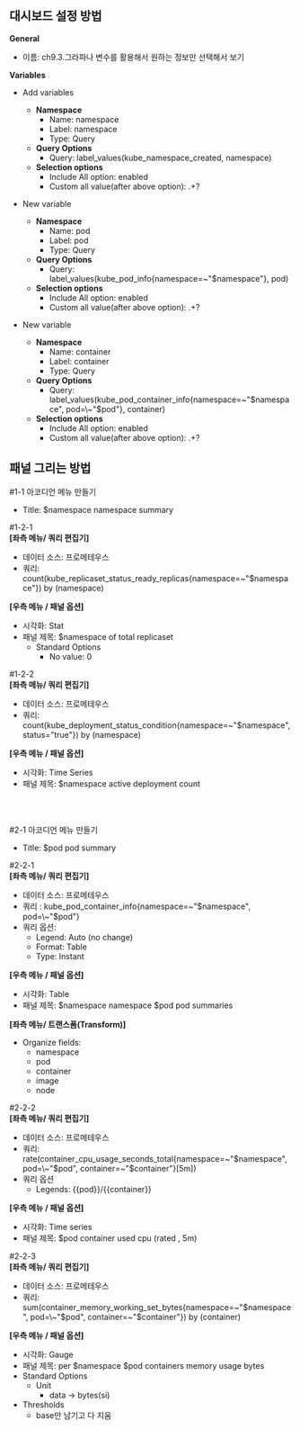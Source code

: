 ## 대시보드 설정 방법 
**General** 
* 이름: ch9.3.그라파나 변수를 활용해서 원하는 정보만 선택해서 보기

**Variables**
  - Add variables 
    - **Namespace**
      - Name: namespace
      - Label: namespace
      - Type: Query
    - **Query Options**
      - Query: label_values(kube_namespace_created, namespace)
    - **Selection options**
      - Include All option: enabled 
      - Custom all value(after above option): .+? 

  - New variable 
    - **Namespace**
      - Name: pod
      - Label: pod
      - Type: Query
    - **Query Options**
      - Query: label_values(kube_pod_info{namespace=\~"$namespace"}, pod)
    - **Selection options**
      - Include All option: enabled 
      - Custom all value(after above option): .+? 

  - New variable 
    - **Namespace**
      - Name: container
      - Label: container
      - Type: Query
    - **Query Options**
      - Query: label_values(kube_pod_container_info{namespace=\~"$namespace", pod=\~"$pod"}, container)
    - **Selection options**
      - Include All option: enabled 
      - Custom all value(after above option): .+? 

## 패널 그리는 방법 

#1-1 아코디언 메뉴 만들기
* Title: $namespace namespace summary 

#1-2-1 </br>
**[좌측 메뉴/ 쿼리 편집기]** 
* 데이터 소스: 프로메테우스
* 쿼리: count(kube_replicaset_status_ready_replicas{namespace=\~"$namespace"}) by (namespace)

**[우측 메뉴 / 패널 옵션]**
* 시각화: Stat
* 패널 제목: $namespace of total replicaset 
  - Standard Options
    - No value: 0

#1-2-2 </br>
**[좌측 메뉴/ 쿼리 편집기]** 
* 데이터 소스: 프로메테우스
* 쿼리: count(kube_deployment_status_condition{namespace=\~"$namespace", status="true"}) by (namespace)

**[우측 메뉴 / 패널 옵션]**
* 시각화: Time Series
* 패널 제목: $namespace active deployment count

</br></br>

#2-1 아코디언 메뉴 만들기
* Title: $pod pod summary

#2-2-1 </br>
**[좌측 메뉴/ 쿼리 편집기]**
* 데이터 소스: 프로메테우스
* 쿼리 : kube_pod_container_info{namespace=\~"$namespace", pod=\~"$pod"}
* 쿼리 옵션:
  - Legend: Auto (no change)
  - Format: Table
  - Type: Instant

**[우측 메뉴 / 패널 옵션]**
* 시각화: Table
* 패널 제목: $namespace namespace $pod pod summaries

**[좌측 메뉴/ 트랜스폼(Transform)]** 
* Organize fields:
  - namespace
  - pod
  - container
  - image
  - node

#2-2-2 </br>
**[좌측 메뉴/ 쿼리 편집기]**
* 데이터 소스: 프로메테우스
* 쿼리: rate(container_cpu_usage_seconds_total{namespace=\~"$namespace", pod=\~"$pod", container=\~"$container"}[5m])
* 쿼리 옵션
  - Legends: {{pod}}/{{container}}

**[우측 메뉴 / 패널 옵션]**
* 시각화: Time series
* 패널 제목: $pod container used cpu (rated , 5m)

#2-2-3 </br>
**[좌측 메뉴/ 쿼리 편집기]** 
* 데이터 소스: 프로메테우스
* 쿼리:  sum(container_memory_working_set_bytes{namespace=\~"$namespace", pod=\~"$pod", container=\~"$container"}) by (container)

**[우측 메뉴 / 패널 옵션]**
* 시각화: Gauge
* 패널 제목: per $namespace $pod containers memory usage bytes
* Standard Options
  - Unit
    - data -> bytes(si)
* Thresholds
  - base만 남기고 다 지움

